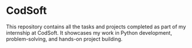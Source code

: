 # CodSoft
This repository contains all the tasks and projects completed as part of my internship at CodSoft. It showcases my work in Python development, problem-solving, and hands-on project building.
